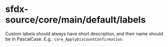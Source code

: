 # sfdx-source/core/main/default/labels
Custom labels should always have short description, and their name should be in PascalCase. E.g.: `core_ApplyDiscountConfirmation`.